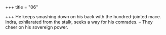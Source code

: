 +++
title = "06"

+++
 He keeps smashing down on his back with the hundred-jointed mace. Indra, exhilarated from the stalk, seeks a way for his comrades.
– They cheer on his sovereign power.